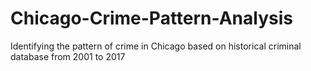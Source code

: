 # Chicago-Crime-Pattern-Analysis
Identifying the pattern of crime in Chicago based on historical criminal database from 2001 to 2017
